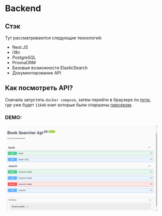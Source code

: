 # Backend

## Стэк

Тут рассматриваются следующие технологий:

- Nest.JS
- i18n
- PostgreSQL
- PrismaORM
- Базовые возможности ElasticSearch
- Документирование API

## Как посмотреть API?

Сначала запустить `docker compose`, затем перейти в браузере по [пути](http://localhost:3000/api), где уже будет `11640` книг которые были спаршены [парсером](scraper/README.md).

### DEMO:

![api.png](./demo/api.png)
